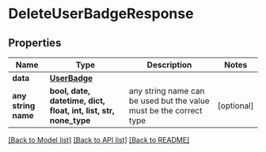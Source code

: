 # DeleteUserBadgeResponse


## Properties
Name | Type | Description | Notes
------------ | ------------- | ------------- | -------------
**data** | [**UserBadge**](UserBadge.md) |  | 
**any string name** | **bool, date, datetime, dict, float, int, list, str, none_type** | any string name can be used but the value must be the correct type | [optional]

[[Back to Model list]](../README.md#documentation-for-models) [[Back to API list]](../README.md#documentation-for-api-endpoints) [[Back to README]](../README.md)


